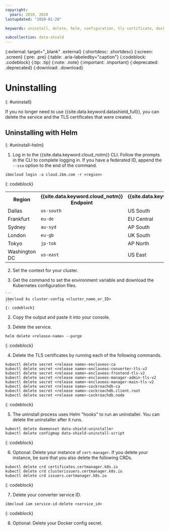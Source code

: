 ```yaml
---
copyright:
  years: 2018, 2020
lastupdated: "2020-01-20"

keywords: uninstall, delete, helm, configuration, tls certificate, docker config secret, environment variable, regions, cluster, container, app security, memory encryption, data in use

subcollection: data-shield
---
```


{:external: target="_blank" .external}
{:shortdesc: .shortdesc}
{:screen: .screen}
{:pre: .pre}
{:table: .aria-labeledby="caption"}
{:codeblock: .codeblock}
{:tip: .tip}
{:note: .note}
{:important: .important}
{:deprecated: .deprecated}
{:download: .download}


# Uninstalling
{: #uninstall}

If you no longer need to use {{site.data.keyword.datashield_full}}, you can delete the service and the TLS certificates that were created.


## Uninstalling with Helm
{: #uninstall-helm}

1. Log in to the {{site.data.keyword.cloud_notm}} CLI. Follow the prompts in the CLI to complete logging in. If you have a federated ID, append the `--sso` option to the end of the command.

  ```
  ibmcloud login -a cloud.ibm.com -r <region>
  ```
  {: codeblock}

  <table>
    <tr>
      <th>Region</th>
      <th>{{site.data.keyword.cloud_notm}} Endpoint</th>
      <th>{{site.data.keyword.containershort_notm}} region</th>
    </tr>
    <tr>
      <td>Dallas</td>
      <td><code>us-south</code></td>
      <td>US South</td>
    </tr>
    <tr>
      <td>Frankfurt</td>
      <td><code>eu-de</code></td>
      <td>EU Central</td>
    </tr>
    <tr>
      <td>Sydney</td>
      <td><code>au-syd</code></td>
      <td>AP South</td>
    </tr>
    <tr>
      <td>London</td>
      <td><code>eu-gb</code></td>
      <td>UK South</td>
    </tr>
    <tr>
      <td>Tokyo</td>
      <td><code>jp-tok</code></td>
      <td>AP North</td>
    </tr>
    <tr>
      <td>Washington DC</td>
      <td><code>us-east</code></td>
      <td>US East</td>
    </tr>
  </table>

2. Set the context for your cluster.

  1. Get the command to set the environment variable and download the Kubernetes configuration files.

    ```
    ibmcloud ks cluster-config <cluster_name_or_ID>
    ```
    {: codeblock}

  2. Copy the output and paste it into your console.

3. Delete the service.

  ```
  helm delete <release-name> --purge
  ```
  {: codeblock}

4. Delete the TLS certificates by running each of the following commands.

  ```
  kubectl delete secret <release name>-enclaveos-ca         
  kubectl delete secret <release name>-enclaveos-converter-tls-v2        
  kubectl delete secret <release name>-enclaveos-frontend-tls-v2         
  kubectl delete secret <release name>-enclaveos-manager-admin-tls-v2    
  kubectl delete secret <release name>-enclaveos-manager-main-tls-v2 
  kubectl delete secret <release name>-cockroachdb-ca
  kubectl delete secret <release name>-cockroachdb.client.root
  kubectl delete secret <release name>-cockroachdb.node
  ```
  {: codeblock}

5. The uninstall process uses Helm "hooks" to run an uninstaller. You can delete the uninstaller after it runs.

  ```
  kubectl delete daemonset data-shield-uninstaller
  kubectl delete configmap data-shield-uninstall-script
  ```
  {: codeblock}

6. Optional: Delete your instance of `cert-manager`. If you delete your instance, be sure that you also delete the following CRDs.

  ```
  kubectl delete crd certificates.certmanager.k8s.io
  kubectl delete crd clusterissuers.certmanager.k8s.io 
  kubectl delete crd issuers.certmanager.k8s.io
  ```
  {: codeblock}

7. Delete your converter service ID.

  ```
  ibmcloud iam service-id-delete <service_id>
  ```
  {: codeblock}

8. Optional: Delete your Docker config secret.



